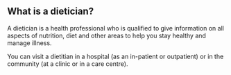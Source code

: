 ##  What is a dietician?

A dietician is a health professional who is qualified to give information on
all aspects of nutrition, diet and other areas to help you stay healthy and
manage illness.

You can visit a dietitian in a hospital (as an in-patient or outpatient) or in
the community (at a clinic or in a care centre).
